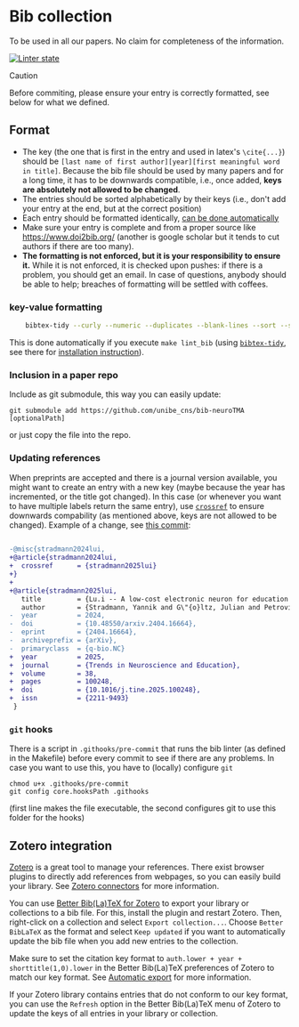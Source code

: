 # Bib collection
To be used in all our papers. No claim for completeness of the information.

[![Linter state](../../workflows/Linter/badge.svg)](../../actions/workflows/linter.yml)

> [!CAUTION]
> Before commiting, please ensure your entry is correctly formatted, see below for what we defined.

## Format
* The key (the one that is first in the entry and used in latex's `\cite{...}`) should be `[last name of first author][year][first meaningful word in title]`. Because the bib file should be used by many papers and for a long time, it has to be downwards compatible, i.e., once added, **keys are absolutely not allowed to be changed**.
* The entries should be sorted alphabetically by their keys (i.e., don't add your entry at the end, but at the correct position)
* Each entry should be formatted identically, [can be done automatically](#key-value-formatting)
* Make sure your entry is complete and from a proper source like https://www.doi2bib.org/ (another is google scholar but it tends to cut authors if there are too many).
* **The formatting is not enforced, but it is your responsibility to ensure it.**
  While it is not enforced, it is checked upon pushes: if there is a problem, you should get an email.
  In case of questions, anybody should be able to help; breaches of formatting will be settled with coffees.

### key-value formatting
```bash
	bibtex-tidy --curly --numeric --duplicates --blank-lines --sort --sort-fields --output neuroTMA.bib

```
This is done automatically if you execute `make lint_bib` (using [`bibtex-tidy`](https://github.com/FlamingTempura/bibtex-tidy), see there for [installation instruction](https://github.com/FlamingTempura/bibtex-tidy#cli)).

### Inclusion in a paper repo
Include as git submodule, this way you can easily update:
```
git submodule add https://github.com/unibe_cns/bib-neuroTMA [optionalPath]
```
or just copy the file into the repo.

### Updating references
When preprints are accepted and there is a journal version available, you might want to create an entry with a new key (maybe because the year has incremented, or the title got changed).
In this case (or whenever you want to have multiple labels return the same entry), use [`crossref`](https://bibtex.eu/fields/crossref/) to ensure downwards compability (as mentioned above, keys are not allowed to be changed).
Example of a change, see [this commit](https://github.com/unibe-cns/GUT-bib/commit/839bd7466fcadecae62996bd646739d9e2560ede):
```diff
 
-@misc{stradmann2024lui,
+@article{stradmann2024lui,
+  crossref      = {stradmann2025lui}
+}
+
+@article{stradmann2025lui,
   title         = {Lu.i -- A low-cost electronic neuron for education and outreach},
   author        = {Stradmann, Yannik and G\"{o}ltz, Julian and Petrovici, Mihai A. and Schemmel, Johannes and Billaudelle, Sebastian},
-  year          = 2024,
-  doi           = {10.48550/arxiv.2404.16664},
-  eprint        = {2404.16664},
-  archiveprefix = {arXiv},
-  primaryclass  = {q-bio.NC}
+  year          = 2025,
+  journal       = {Trends in Neuroscience and Education},
+  volume        = 38,
+  pages         = 100248,
+  doi           = {10.1016/j.tine.2025.100248},
+  issn          = {2211-9493}
 }
```



### `git` hooks
There is a script in `.githooks/pre-commit` that runs the bib linter (as defined in the Makefile) before every commit to see if there are any problems.
In case you want to use this, you have to (locally) configure `git`
```
chmod u+x .githooks/pre-commit
git config core.hooksPath .githooks
```
(first line makes the file executable, the second configures git to use this folder for the hooks)

## Zotero integration
[Zotero](https://www.zotero.org/) is a great tool to manage your references. There exist browser plugins to directly add references from webpages, so you can easily build your library.
See [Zotero connectors](https://www.zotero.org/download/connectors) for more information.

You can use [Better Bib(La)TeX for Zotero](https://retorque.re/zotero-better-bibtex/) to export your library or collections to a bib file.
For this, install the plugin and restart Zotero.
Then, right-click on a collection and select `Export collection...`.
Choose `Better BibLaTeX` as the format and select `Keep updated` if you want to automatically update the bib file when you add new entries to the collection.

Make sure to set the citation key format to `auth.lower + year + shorttitle(1,0).lower` in the Better Bib(La)TeX preferences of Zotero to match our key format.
See [Automatic export](https://retorque.re/zotero-better-bibtex/exporting/auto/index.html) for more information.

If your Zotero library contains entries that do not conform to our key format, you can use the `Refresh` option in the Better Bib(La)TeX menu of Zotero to update the keys of all entries in your library or collection.

